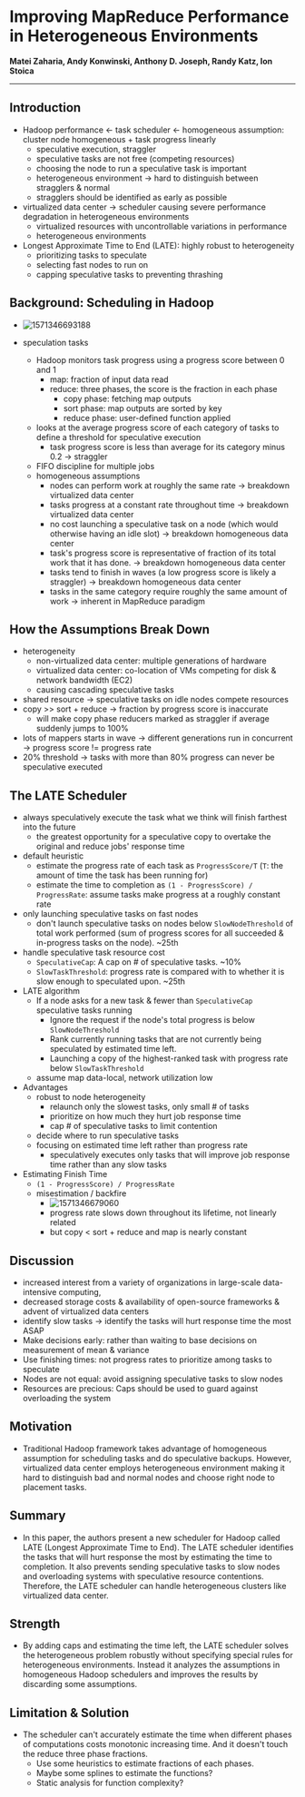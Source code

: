 # Improving MapReduce Performance in Heterogeneous Environments 

**Matei Zaharia, Andy Konwinski, Anthony D. Joseph, Randy Katz, Ion Stoica**

------



## Introduction

- Hadoop performance ← task scheduler ← homogeneous assumption: cluster node homogeneous + task progress linearly
  - speculative execution, straggler
  - speculative tasks are not free (competing resources)
  - choosing the node to run a speculative task is important
  - heterogeneous environment → hard to distinguish between stragglers & normal
  - stragglers should be identified as early as possible
- virtualized data center → scheduler causing severe performance degradation in heterogeneous environments
  - virtualized resources with uncontrollable variations in performance
  - heterogeneous environments
- Longest Approximate Time to End (LATE): highly robust to heterogeneity
  - prioritizing tasks to speculate
  - selecting fast nodes to run on
  - capping speculative tasks to preventing thrashing



## Background: Scheduling in Hadoop

* ![1571346693188](D:\OneDrive\Pictures\Typora\1571346693188.png)

* speculation tasks
  * Hadoop monitors task progress using a progress score between 0 and 1
    * map: fraction of input data read
    * reduce: three phases, the score is the fraction in each phase
      * copy phase: fetching map outputs
      * sort phase: map outputs are sorted by key
      * reduce phase: user-defined function applied
  * looks at the average progress score of each category of tasks to define a threshold for speculative execution
    * task progress score is less than average for its category minus 0.2 → straggler
  * FIFO discipline for multiple jobs
  * homogeneous assumptions
    * nodes can perform work at roughly the same rate → breakdown virtualized data center
    * tasks progress at a constant rate throughout time → breakdown virtualized data center
    * no cost launching a speculative task on a node (which would otherwise having an idle slot) → breakdown homogeneous data center
    * task's progress score is representative of fraction of its total work that it has done. → breakdown homogeneous data center
    * tasks tend to finish in waves (a low progress score is likely a straggler) → breakdown homogeneous data center
    * tasks in the same category require roughly the same amount of work →  inherent in MapReduce paradigm



## How the Assumptions Break Down

* heterogeneity
  * non-virtualized data center: multiple generations of hardware
  * virtualized data center: co-location of VMs competing for disk & network bandwidth (EC2)
  * causing cascading speculative tasks
* shared resource → speculative tasks on idle nodes compete resources
* copy >> sort + reduce → fraction by progress score is inaccurate
  * will make copy phase reducers marked as straggler if average suddenly jumps to 100%
* lots of mappers starts in wave → different generations run in concurrent → progress score != progress rate
* 20% threshold → tasks with more than 80% progress can never be speculative executed



## The LATE Scheduler

* always speculatively execute the task what we think will finish farthest into the future
  * the greatest opportunity for a speculative copy to overtake the original and reduce jobs' response time
* default heuristic
  * estimate the progress rate of each task as `ProgressScore/T` (`T`: the amount of time the task has been running for)
  * estimate the time to completion as `(1 - ProgressScore) / ProgressRate`: assume tasks make progress at a roughly constant rate
* only launching speculative tasks on fast nodes
  * don't launch speculative tasks on nodes below `SlowNodeThreshold` of total work performed (sum of progress scores for all succeeded & in-progress tasks on the node). ~25th
* handle speculative task resource cost
  * `SpeculativeCap`: A cap on # of speculative tasks. ~10%
  * `SlowTaskThreshold`: progress rate is compared with to whether it is slow enough to speculated upon. ~25th
* LATE algorithm
  * If a node asks for a new task & fewer than `SpeculativeCap` speculative tasks running
    * Ignore the request if the node's total progress is below `SlowNodeThreshold`
    * Rank currently running tasks that are not currently being speculated by estimated time left.
    * Launching a copy of the highest-ranked task with progress rate below `SlowTaskThreshold`
  * assume map data-local, network utilization low
* Advantages
  * robust to node heterogeneity
    * relaunch only the slowest tasks, only small # of tasks
    * prioritize on how much they hurt job response time
    * cap # of speculative tasks to limit contention
  * decide where to run speculative tasks
  * focusing on estimated time left rather than progress rate
    * speculatively executes only tasks that will improve job response time rather than any slow tasks
* Estimating Finish Time
  * `(1 - ProgressScore) / ProgressRate`
  * misestimation / backfire
    * ![1571346679060](D:\OneDrive\Pictures\Typora\1571346679060.png)
    * progress rate slows down throughout its lifetime, not linearly related
    * but copy < sort + reduce and map is nearly constant



## Discussion

* increased interest from a variety of organizations in large-scale data-intensive computing, 
* decreased storage costs & availability of open-source frameworks & advent of virtualized data centers
* identify slow tasks → identify the tasks will hurt response time the most ASAP
* Make decisions early: rather than waiting to base decisions on measurement of mean & variance
* Use finishing times: not progress rates to prioritize among tasks to speculate
* Nodes are not equal: avoid assigning speculative tasks to slow nodes
* Resources are precious: Caps should be used to guard against overloading the system

















## Motivation

- Traditional Hadoop framework takes advantage of homogeneous assumption for scheduling tasks and do speculative backups. However, virtualized data center employs heterogeneous environment making it hard to distinguish bad and normal nodes and choose right node to placement tasks.

## Summary

- In this paper, the authors present a new scheduler for Hadoop called LATE (Longest Approximate Time to End). The LATE scheduler identifies the tasks that will hurt response the most by estimating the time to completion. It also prevents sending speculative tasks to slow nodes and overloading systems with speculative resource contentions. Therefore, the LATE scheduler can handle heterogeneous clusters like virtualized data center.

## Strength

- By adding caps and estimating the time left, the LATE scheduler solves the heterogeneous problem robustly without specifying special rules for heterogeneous environments. Instead it analyzes the assumptions in homogeneous Hadoop schedulers and improves the results by discarding some assumptions.

## Limitation & Solution

- The scheduler can't accurately estimate the time when different phases of computations costs monotonic increasing time. And it doesn't touch the reduce three phase fractions.
  - Use some heuristics to estimate fractions of each phases.
  - Maybe some splines to estimate the functions?
  - Static analysis for function complexity?